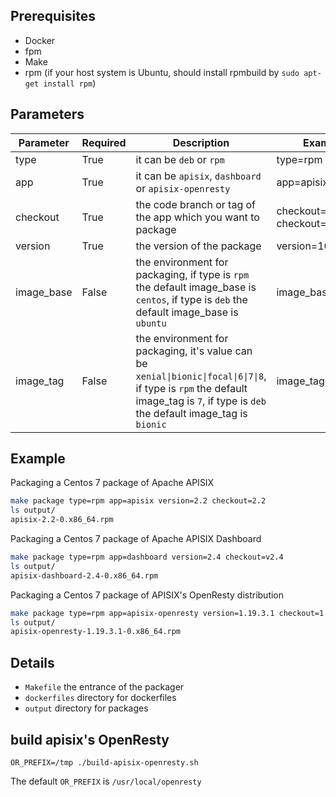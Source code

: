 ## Prerequisites

- Docker
- fpm
- Make
- rpm (if your host system is Ubuntu, should install rpmbuild by `sudo apt-get install rpm`)

## Parameters
|Parameter      |Required   |Description        |Example|
|---------|---------|----|-----------|
|type     |True |it can be `deb` or `rpm` |type=rpm|
|app      |True |it can be `apisix`, `dashboard` or `apisix-openresty`|app=apisix|
|checkout   |True |the code branch or tag of the app which you want to package|checkout=2.1 or checkout=v2.1|
|version  |True |the version of the package|version=10.10|
|image_base|False |the environment for packaging, if type is `rpm` the default image_base is `centos`, if type is `deb` the default image_base is `ubuntu`|image_base=centos|
|image_tag|False |the environment for packaging, it's value can be `xenial\|bionic\|focal\|6\|7\|8`, if type is `rpm` the default image_tag is `7`, if type is `deb` the default image_tag is `bionic`|image_tag=7|

## Example
Packaging a Centos 7 package of Apache APISIX
```sh
make package type=rpm app=apisix version=2.2 checkout=2.2
ls output/
apisix-2.2-0.x86_64.rpm
```

Packaging a Centos 7 package of Apache APISIX Dashboard
```sh
make package type=rpm app=dashboard version=2.4 checkout=v2.4
ls output/
apisix-dashboard-2.4-0.x86_64.rpm
```

Packaging a Centos 7 package of APISIX's OpenResty distribution
```sh
make package type=rpm app=apisix-openresty version=1.19.3.1 checkout=1.19.3.1
ls output/
apisix-openresty-1.19.3.1-0.x86_64.rpm
```

## Details

- `Makefile` the entrance of the packager
- `dockerfiles` directory for dockerfiles
- `output` directory for packages

## build apisix's OpenResty

```shell
OR_PREFIX=/tmp ./build-apisix-openresty.sh
```

The default `OR_PREFIX` is `/usr/local/openresty`
